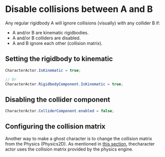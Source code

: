 # Disable collisions between A and B

Any regular rigidbody A will ignore collisions (visually) with any collider B if:

* A and/or B are kinematic rigidbodies.
* A and/or B colliders are disabled.
* A and B ignore each other (collision matrix).

## Setting the rigidbody to kinematic

```csharp
CharacterActor.IsKinematic = true;

// Or
CharacterActor.RigidbodyComponent.IsKinematic = true;
```

## Disabling the collider component

```csharp
CharacterActor.ColliderComponent.enabled = false;
```

## Configuring the collision matrix

Another way to make a ghost character is to change the collision matrix from the Physics (Physics2D). As mentioned in [this section](broken-reference), thecharacter actor uses the collision matrix provided by the physics engine.&#x20;

